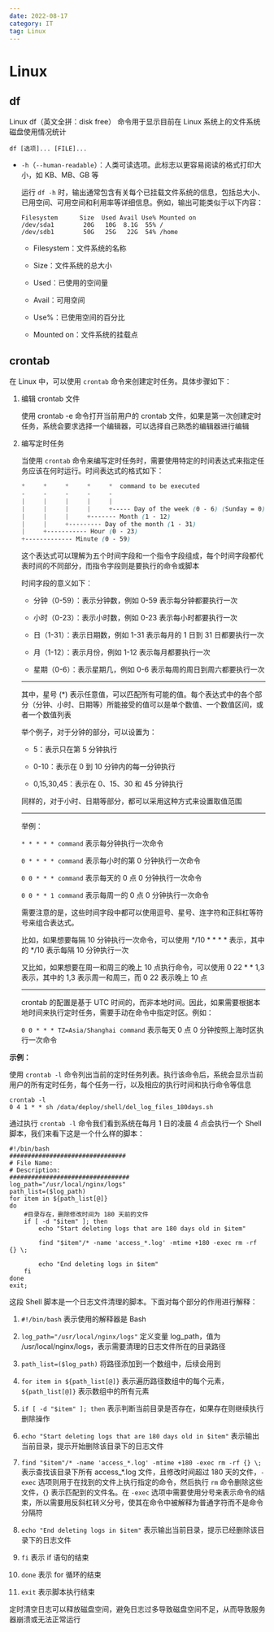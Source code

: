 ```yaml
---
date: 2022-08-17
category: IT
tag: Linux
---
```


# Linux

<!-- more -->

## df

Linux df（英文全拼：disk free） 命令用于显示目前在 Linux 系统上的文件系统磁盘使用情况统计

```shell
df [选项]... [FILE]...
```

- `-h`（`--human-readable`）：人类可读选项。此标志以更容易阅读的格式打印大小，如 KB、MB、GB 等

    运行 `df -h` 时，输出通常包含有关每个已挂载文件系统的信息，包括总大小、已用空间、可用空间和利用率等详细信息。例如，输出可能类似于以下内容：
    
    ```shell
    Filesystem      Size  Used Avail Use% Mounted on
    /dev/sda1        20G   10G  8.1G  55% /
    /dev/sdb1        50G   25G   22G  54% /home
    ```

  - Filesystem：文件系统的名称

  - Size：文件系统的总大小

  - Used：已使用的空间量

  - Avail：可用空间

  - Use%：已使用空间的百分比

  - Mounted on：文件系统的挂载点

## crontab

在 Linux 中，可以使用 `crontab` 命令来创建定时任务。具体步骤如下：

1. 编辑 crontab 文件

    使用 crontab -e 命令打开当前用户的 crontab 文件，如果是第一次创建定时任务，系统会要求选择一个编辑器，可以选择自己熟悉的编辑器进行编辑

2. 编写定时任务

    当使用 `crontab` 命令来编写定时任务时，需要使用特定的时间表达式来指定任务应该在何时运行。时间表达式的格式如下：

    ```scss
    *     *     *     *     *  command to be executed
    -     -     -     -     -
    |     |     |     |     |
    |     |     |     |     +----- Day of the week (0 - 6) (Sunday = 0)
    |     |     |     +------- Month (1 - 12)
    |     |     +--------- Day of the month (1 - 31)
    |     +----------- Hour (0 - 23)
    +------------- Minute (0 - 59)
    ```

    这个表达式可以理解为五个时间字段和一个指令字段组成，每个时间字段都代表时间的不同部分，而指令字段则是要执行的命令或脚本

    时间字段的意义如下：

    - 分钟（0-59）：表示分钟数，例如 0-59 表示每分钟都要执行一次

    - 小时（0-23）：表示小时数，例如 0-23 表示每小时都要执行一次

    - 日（1-31）：表示日期数，例如 1-31 表示每月的 1 日到 31 日都要执行一次

    - 月（1-12）：表示月份，例如 1-12 表示每月都要执行一次

    - 星期（0-6）：表示星期几，例如 0-6 表示每周的周日到周六都要执行一次

    ---

    其中，星号 (*) 表示任意值，可以匹配所有可能的值。每个表达式中的各个部分（分钟、小时、日期等）所能接受的值可以是单个数值、一个数值区间，或者一个数值列表

    举个例子，对于分钟的部分，可以设置为：

    - 5：表示只在第 5 分钟执行

    - 0-10：表示在 0 到 10 分钟内的每一分钟执行

    - 0,15,30,45：表示在 0、15、30 和 45 分钟执行

    同样的，对于小时、日期等部分，都可以采用这种方式来设置取值范围

    ---

    举例：

    `* * * * * command` 表示每分钟执行一次命令

    `0 * * * * command` 表示每小时的第 0 分钟执行一次命令

    `0 0 * * * command` 表示每天的 0 点 0 分钟执行一次命令

    `0 0 * * 1 command` 表示每周一的 0 点 0 分钟执行一次命令

    需要注意的是，这些时间字段中都可以使用逗号、星号、连字符和正斜杠等符号来组合表达式。

    比如，如果想要每隔 10 分钟执行一次命令，可以使用 */10 * * * * 表示，其中的 */10 表示每隔 10 分钟执行一次

    又比如，如果想要在周一和周三的晚上 10 点执行命令，可以使用 0 22 * * 1,3 表示，其中的 1,3 表示周一和周三，而 0 22 表示晚上 10 点

    ---

    crontab 的配置是基于 UTC 时间的，而非本地时间。因此，如果需要根据本地时间来执行定时任务，需要手动在命令中指定时区。例如：

    `0 0 * * * TZ=Asia/Shanghai command` 表示每天 0 点 0 分钟按照上海时区执行一次命令

**示例：**

使用 `crontab -l` 命令列出当前的定时任务列表。执行该命令后，系统会显示当前用户的所有定时任务，每个任务一行，以及相应的执行时间和执行命令等信息

```shell
crontab -l
0 4 1 * * sh /data/deploy/shell/del_log_files_180days.sh
```

通过执行 `crontab -l`  命令我们看到系统在每月 1 日的凌晨 4 点会执行一个 Shell 脚本，我们来看下这是一个什么样的脚本：

```shell
#!/bin/bash
################################
# File Name:
# Description: 
#################################
log_path="/usr/local/nginx/logs"
path_list=($log_path)
for item in ${path_list[@]}
do
    #目录存在，删除修改时间为 180 天前的文件
    if [ -d "$item" ]; then
        echo "Start deleting logs that are 180 days old in $item"

        find "$item"/* -name 'access_*.log' -mtime +180 -exec rm -rf {} \;

        echo "End deleting logs in $item"
    fi
done
exit;
```

这段 Shell 脚本是一个日志文件清理的脚本。下面对每个部分的作用进行解释：

1. `#!/bin/bash` 表示使用的解释器是 Bash

2. `log_path="/usr/local/nginx/logs"` 定义变量 log_path，值为 /usr/local/nginx/logs，表示需要清理的日志文件所在的目录路径

3. `path_list=($log_path)` 将路径添加到一个数组中，后续会用到

4. `for item in ${path_list[@]}` 表示遍历路径数组中的每个元素，`${path_list[@]}` 表示数组中的所有元素

5. `if [ -d "$item" ]; then` 表示判断当前目录是否存在，如果存在则继续执行删除操作

6. `echo "Start deleting logs that are 180 days old in $item"` 表示输出当前目录，提示开始删除该目录下的日志文件

7. `find "$item"/* -name 'access_*.log' -mtime +180 -exec rm -rf {} \;` 表示查找该目录下所有 access_*.log 文件，且修改时间超过 180 天的文件，`-exec` 选项则用于在找到的文件上执行指定的命令，然后执行 `rm` 命令删除这些文件，{} 表示匹配到的文件名。在 `-exec` 选项中需要使用分号来表示命令的结束，所以需要用反斜杠转义分号，使其在命令中被解释为普通字符而不是命令分隔符

8. `echo "End deleting logs in $item"` 表示输出当前目录，提示已经删除该目录下的日志文件

9. `fi` 表示 if 语句的结束

10. `done` 表示 for 循环的结束

11. `exit` 表示脚本执行结束

定时清空日志可以释放磁盘空间，避免日志过多导致磁盘空间不足，从而导致服务器崩溃或无法正常运行